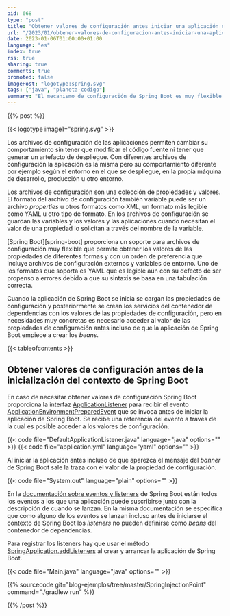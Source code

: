 ```yaml
---
pid: 668
type: "post"
title: "Obtener valores de configuración antes iniciar una aplicación con Spring Boot"
url: "/2023/01/obtener-valores-de-configuracion-antes-iniciar-una-aplicacion-con-spring-boot/"
date: 2023-01-06T01:00:00+01:00
language: "es"
index: true
rss: true
sharing: true
comments: true
promoted: false
imagePost: "logotype:spring.svg"
tags: ["java", "planeta-codigo"]
summary: "El mecanismo de configuración de Spring Boot es muy flexible y por otro lado Spring Boot proporciona varias formas de extensión. En el proceso de inicialización de la aplicación Spring Boot permite recibir eventos y realizar las acciones que se deseen. Uno de estos eventos es _ApplicationEnvironmentPreparedEvent_ antes de inicializar el contexto y crear los _beans_ del contenedor de dependencias, cyando se lanza este evento es posible acceder a las propiedades de configuración."
---
```


{{% post %}}

{{< logotype image1="spring.svg" >}}

Los archivos de configuración de las aplicaciones permiten cambiar su comportamiento sin tener que modificar el código fuente ni tener que generar un artefacto de despliegue. Con diferentes archivos de configuración la aplicación es la misma pero su comportamiento diferente por ejemplo según el entorno en el que se despliegue, en la propia máquina de desarrollo, producción u otro entorno.

Los archivos de configuración son una colección de propiedades y valores. El formato del archivo de configuración también variable puede ser un archivo _properties_ u otros formatos como XML, un formato más legible como YAML u otro tipo de formato. En los archivos de configuración se guardan las variables y los valores y las aplicaciones cuando necesitan el valor de una propiedad lo solicitan a través del nombre de la variable.

[Spring Boot][spring-boot] proporciona un soporte para archivos de configuración muy flexible que permite obtener los valores de las propiedades de diferentes formas y con un orden de preferencia que incluye archivos de configuración externos y variables de entorno. Uno de los formatos que soporta es YAML que es legible aún con su defecto de ser propenso a errores debido a que su sintaxis se basa en una tabulación correcta.

Cuando la aplicación de Spring Boot se inicia se cargan las propiedades de configuración y posteriormente se crean los servicios del contenedor de dependencias con los valores de las propiedades de configuración, pero en necesidades muy concretas es necesario acceder al valor de las propiedades de configuración antes incluso de que la aplicación de Spring Boot empiece a crear los _beans_.

{{< tableofcontents >}}

## Obtener valores de configuración antes de la inicialización del contexto de Spring Boot

En caso de necesitar obtener valores de configuración Spring Boot proporciona la interfaz [ApplicationListener](spring-framework:org/springframework/context/ApplicationListener.html) para recibir el evento [ApplicationEnvironmentPreparedEvent](spring-boot:org/springframework/boot/context/event/ApplicationEnvironmentPreparedEvent.html) que se invoca antes de iniciar la aplicación de Spring Boot. Se recibe una referencia del evento a través de la cual es posible acceder a los valores de configuración.

{{< code file="DefaultApplicationListener.java" language="java" options="" >}}
{{< code file="application.yml" language="yaml" options="" >}}

Al iniciar la aplicación antes incluso de que aparezca el mensaje del _banner_ de Spring Boot sale la traza con el valor de la propiedad de configuración.

{{< code file="System.out" language="plain" options="" >}}

En la [documentación sobre eventos y listeners](https://docs.spring.io/spring-boot/docs/current/reference/htmlsingle/#features.spring-application.application-events-and-listeners) de Spring Boot están todos los eventos a los que una aplicación puede suscribirse junto con la descripción de cuando se lanzan. En la misma documentación se especifica que como alguno de los eventos se lanzan incluso antes de iniciarse el contexto de Spring Boot los _listeners_ no pueden definirse como _beans_ del contenedor de dependencias.

Para registrar los listeners hay que usar el método [SpringApplication.addListeners](spring-boot:org/springframework/boot/SpringApplication.html#addListeners(org.springframework.context.ApplicationListener...)) al crear y arrancar la aplicación de Spring Boot.

{{< code file="Main.java" language="java" options="" >}}

{{% sourcecode git="blog-ejemplos/tree/master/SpringInjectionPoint" command="./gradlew run" %}}

{{% /post %}}